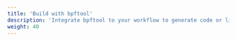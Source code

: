 ```yaml
---
title: 'Build with bpftool'
description: 'Integrate bpftool to your workflow to generate code or link BPF programs'
weight: 40
---
```

